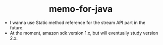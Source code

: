 <h1 align="center">memo-for-java</h1>


- I wanna use Static method reference for the stream API part in the future.
- At the moment, amazon sdk version 1.x, but will eventually study version 2.x.